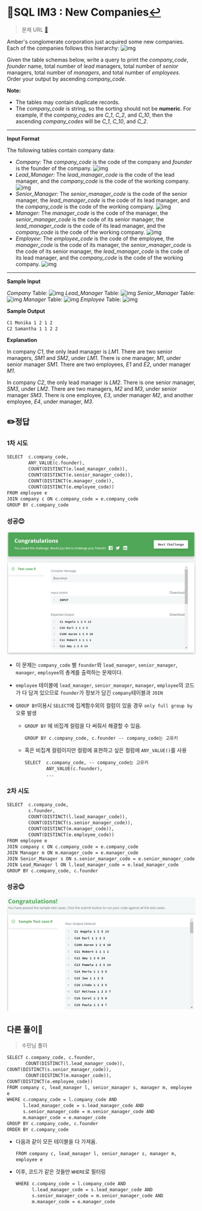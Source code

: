 # 📝SQL IM3 : New Companies[↩](../)

> 문제 URL [🔗](https://www.hackerrank.com/challenges/the-company/problem?isFullScreen=true)

Amber's conglomerate corporation just acquired some new companies. Each of the companies follows this hierarchy: ![img](https://s3.amazonaws.com/hr-challenge-images/19505/1458531031-249df3ae87-ScreenShot2016-03-21at8.59.56AM.png)

Given the table schemas below, write a query to print the *company_code*, *founder* name, total number of *lead* managers, total number of *senior* managers, total number of *managers*, and total number of *employees*. Order your output by ascending *company_code*.

**Note:**

- The tables may contain duplicate records.
- The *company_code* is string, so the sorting should not be **numeric**. For example, if the *company_codes* are *C_1*, *C_2*, and *C_10*, then the ascending *company_codes* will be *C_1*, *C_10*, and *C_2*.

------

**Input Format**

The following tables contain company data:

- *Company:* The *company_code* is the code of the company and *founder* is the founder of the company. ![img](https://s3.amazonaws.com/hr-challenge-images/19505/1458531125-deb0a57ae1-ScreenShot2016-03-21at8.50.04AM.png)
- *Lead_Manager:* The *lead_manager_code* is the code of the lead manager, and the *company_code* is the code of the working company. ![img](https://s3.amazonaws.com/hr-challenge-images/19505/1458534960-2c6d764e3c-ScreenShot2016-03-21at8.50.12AM.png)
- *Senior_Manager:* The *senior_manager_code* is the code of the senior manager, the *lead_manager_code* is the code of its lead manager, and the *company_code* is the code of the working company. ![img](https://s3.amazonaws.com/hr-challenge-images/19505/1458534973-6548194998-ScreenShot2016-03-21at8.50.21AM.png)
- *Manager:* The *manager_code* is the code of the manager, the *senior_manager_code* is the code of its senior manager, the *lead_manager_code* is the code of its lead manager, and the *company_code* is the code of the working company. ![img](https://s3.amazonaws.com/hr-challenge-images/19505/1458534988-7fc0af46ce-ScreenShot2016-03-21at8.50.29AM.png)
- *Employee:* The *employee_code* is the code of the employee, the *manager_code* is the code of its manager, the *senior_manager_code* is the code of its senior manager, the *lead_manager_code* is the code of its lead manager, and the *company_code* is the code of the working company. ![img](https://s3.amazonaws.com/hr-challenge-images/19505/1458535002-d47f63cbb4-ScreenShot2016-03-21at8.50.41AM.png)

------

**Sample Input**

*Company* Table: ![img](https://s3.amazonaws.com/hr-challenge-images/19505/1458535049-2a207c44b3-ScreenShot2016-03-21at8.50.52AM.png) *Lead_Manager* Table: ![img](https://s3.amazonaws.com/hr-challenge-images/19505/1458535073-919107f639-ScreenShot2016-03-21at8.51.03AM.png) *Senior_Manager* Table: ![img](https://s3.amazonaws.com/hr-challenge-images/19505/1458535111-b1c48335b3-ScreenShot2016-03-21at8.51.15AM.png) *Manager* Table: ![img](https://s3.amazonaws.com/hr-challenge-images/19505/1458535122-888f4bf340-ScreenShot2016-03-21at8.51.26AM.png) *Employee* Table: ![img](https://s3.amazonaws.com/hr-challenge-images/19505/1458535134-878767e0d9-ScreenShot2016-03-21at8.51.52AM.png)

**Sample Output**

```
C1 Monika 1 2 1 2
C2 Samantha 1 1 2 2
```

**Explanation**

In company *C1*, the only lead manager is *LM1*. There are two senior managers, *SM1* and *SM2*, under *LM1*. There is one manager, *M1*, under senior manager *SM1*. There are two employees, *E1* and *E2*, under manager *M1*.

In company *C2*, the only lead manager is *LM2*. There is one senior manager, *SM3*, under *LM2*. There are two managers, *M2* and *M3*, under senior manager *SM3*. There is one employee, *E3*, under manager *M2*, and another employee, *E4*, under manager, *M3*.

## ✏️정답

### 1차 시도

```mysql
SELECT  c.company_code, 
        ANY_VALUE(c.founder), 
        COUNT(DISTINCT(e.lead_manager_code)), 
        COUNT(DISTINCT(e.senior_manager_code)), 
        COUNT(DISTINCT(e.manager_code)), 
        COUNT(DISTINCT(e.employee_code))
FROM employee e
JOIN company c ON c.company_code = e.company_code
GROUP BY c.company_code
```

### 성공😊

![image-20221129170957790](images/image-20221129170957790.png)

* 이 문제는 `company_code` 별 `founder`와 `lead_manager`, `senior_manager`, `manager`, `employee`의 총계를 출력하는 문제이다.

* `employee` 테이블에 `lead_manager`, `senior_manager`, `manager`, `employee`의 코드가 다 담겨 있으므로 `founder`가 정보가 담긴 `company`테이블과 `JOIN`

* `GROUP BY`이용시 `SELECT`에 집계함수외의 컬럼이 있을 경우 `only full group by`오류 발생

  * `GROUP BY` 에 비집계 컬럼을 다 써줘서 해결할 수 있음.

    ```mysql
    GROUP BY c.company_code, c.founder -- company_code는 고유키
    ```

  * 혹은 비집계 컬럼이지만 컬럼에 표현하고 싶은 컬럼에 `ANY_VALUE()`를 사용

    ```mysql
    SELECT	c.company_code, -- company_code는 고유키
    		ANY_VALUE(c.founder), 
    		... 
    ```

### 2차 시도

```mysql
SELECT	c.company_code, 
		c.founder, 
		COUNT(DISTINCT(l.lead_manager_code)), 
		COUNT(DISTINCT(s.senior_manager_code)), 
		COUNT(DISTINCT(m.manager_code)), 
		COUNT(DISTINCT(e.employee_code))
FROM employee e
JOIN company c ON c.company_code = e.company_code
JOIN Manager m ON m.manager_code = e.manager_code
JOIN Senior_Manager s ON s.senior_manager_code = e.senior_manager_code
JOIN Lead_Manager l ON l.lead_manager_code = e.lead_manager_code
GROUP BY c.company_code, c.founder
```

### 성공😊

![image-20221129164230818](images/image-20221129164230818.png)

## 다른 풀이🤝

> 수민님 풀이

```mysql
SELECT c.company_code, c.founder,
       COUNT(DISTINCT(l.lead_manager_code)), COUNT(DISTINCT(s.senior_manager_code)),
       COUNT(DISTINCT(m.manager_code)), COUNT(DISTINCT(e.employee_code))
FROM company c, lead_manager l, senior_manager s, manager m, employee e
WHERE c.company_code = l.company_code AND
      l.lead_manager_code = s.lead_manager_code AND
      s.senior_manager_code = m.senior_manager_code AND
      m.manager_code = e.manager_code
GROUP BY c.company_code, c.founder 
ORDER BY c.company_code
```

* 다음과 같이 모든 테이블을 다 가져옴.

  ```mysql
  FROM company c, lead_manager l, senior_manager s, manager m, employee e
  ```

* 이후, 코드가 같은 것들만 `WHERE`로 필터링

  ```mysql
  WHERE c.company_code = l.company_code AND
        l.lead_manager_code = s.lead_manager_code AND
        s.senior_manager_code = m.senior_manager_code AND
        m.manager_code = e.manager_code
  ```

  